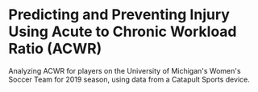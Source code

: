 # Predicting and Preventing Injury Using Acute to Chronic Workload Ratio (ACWR)
Analyzing ACWR for players on the University of Michigan's Women's Soccer Team for 2019 season, using data from a Catapult Sports device.
